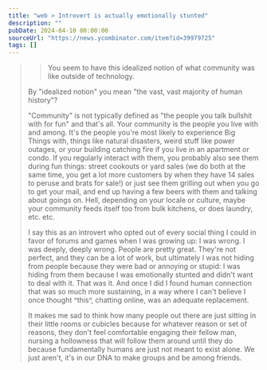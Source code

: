 ```yaml
---
title: "web > Introvert is actually emotionally stunted"
description: ""
pubDate: 2024-04-10 00:00:00
sourceUrl: "https://news.ycombinator.com/item?id=39979725"
tags: []
---
```


> > You seem to have this idealized notion of what community was like outside of technology.
> 
> By "idealized notion" you mean "the vast, vast majority of human history"?
> 
> "Community" is not typically defined as "the people you talk bullshit with for fun" and that's all. Your community is the people you live with and among. It's the people you're most likely to experience Big Things with, things like natural disasters, weird stuff like power outages, or your building catching fire if you live in an apartment or condo. If you regularly interact with them, you probably also see them during fun things: street cookouts or yard sales (we do both at the same time, you get a lot more customers by when they have 14 sales to peruse and brats for sale!) or just see them grilling out when you go to get your mail, and end up having a few beers with them and talking about goings on. Hell, depending on your locale or culture, maybe your community feeds itself too from bulk kitchens, or does laundry, etc. etc.
> 
> I say this as an introvert who opted out of every social thing I could in favor of forums and games when I was growing up: I was wrong. I was deeply, deeply wrong. People are pretty great. They're not perfect, and they can be a lot of work, but ultimately I was not hiding from people because they were bad or annoying or stupid: I was hiding from them because I was emotionally stunted and didn't want to deal with it. That was it. And once I did I found human connection that was so much more sustaining, in a way where I can't believe I once thought ^this^, chatting online, was an adequate replacement.
> 
> It makes me sad to think how many people out there are just sitting in their little rooms or cubicles because for whatever reason or set of reasons, they don't feel comfortable engaging their fellow man, nursing a hollowness that will follow them around until they do because fundamentally humans are just not meant to exist alone. We just aren't, it's in our DNA to make groups and be among friends.